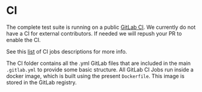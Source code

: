 # CI

The complete test suite is running on a public [GitLab CI](https://gitlab.com/satoshilabs/detahard/detahard-firmware). We currently do not have a CI for external contributors. If needed we will repush your PR to enable the CI.

See this [list](jobs.md) of CI jobs descriptions for more info.

The CI folder contains all the .yml GitLab files that are included in the main `.gitlab.yml` to provide some basic structure. All GitLab CI Jobs run inside a docker image, which is built using the present `Dockerfile`. This image is stored in the GitLab registry.
